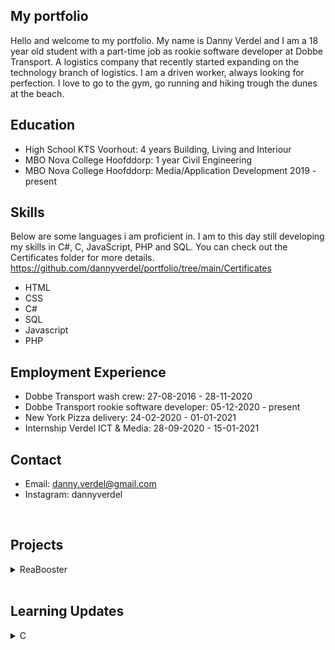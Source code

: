 ## My portfolio
  Hello and welcome to my portfolio. My name is Danny Verdel and I am a 18 year old student with a part-time job as rookie software developer at Dobbe Transport. A logistics company that recently started expanding on the technology branch of logistics. I am a driven worker, always looking for perfection. I love to go to the gym, go running and hiking trough the dunes at the beach. 
  
## Education
- High School KTS Voorhout: 4 years Building, Living and Interiour
- MBO Nova College Hoofddorp: 1 year Civil Engineering
- MBO Nova College Hoofddorp: Media/Application Development 2019 - present

## Skills
Below are some languages i am proficient in. I am to this day still developing my skills in C#, C, JavaScript, PHP and SQL. You can check out the Certificates folder for more details. https://github.com/dannyverdel/portfolio/tree/main/Certificates
- HTML 
- CSS 
- C# 
- SQL 
- Javascript 
- PHP

## Employment Experience
- Dobbe Transport wash crew: 27-08-2016 - 28-11-2020
- Dobbe Transport rookie software developer: 05-12-2020 - present
- New York Pizza delivery: 24-02-2020 - 01-01-2021
- Internship Verdel ICT & Media: 28-09-2020 - 15-01-2021

## Contact
- Email: danny.verdel@gmail.com
- Instagram: dannyverdel

<br>

## Projects
<details>
  <summary>ReaBooster</summary>
  This is a fun web game where you have to click the targets as fast as possible. It registers your reaction time and score. I did this with HTML and CSS for the looks and JavaScript for the functions and interaction. I made the base of this in a course called 'The complete web developer course 2.0' on udemy and added some extra features and styles by myself.
</details>

<br>

## Learning Updates
<details>
  <summary>C</summary>
  - I have completed the 'Learning C course' and can now continue to the 'Advanced C programming' course. But before that i will first look for a easy C challenge to test my skills. 
  - I found a great challenge. I had to read a file and display the amount of lines in the file. I succesfully completed this challenge and started the 'Advanced C Programming' course. 
</details>
